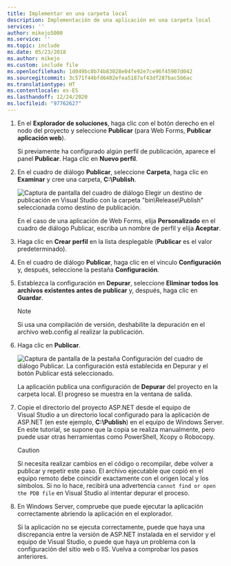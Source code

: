 ```yaml
---
title: Implementar en una carpeta local
description: Implementación de una aplicación en una carpeta local
services: ''
author: mikejo5000
ms.service: ''
ms.topic: include
ms.date: 05/23/2018
ms.author: mikejo
ms.custom: include file
ms.openlocfilehash: 1d049bc8b74b83028e04fe92e7ce96f45907d042
ms.sourcegitcommit: 3c571f44bfd6402efea5187af43df287bac5b6ac
ms.translationtype: HT
ms.contentlocale: es-ES
ms.lasthandoff: 12/24/2020
ms.locfileid: "97762627"
---
```

1. En el **Explorador de soluciones**, haga clic con el botón derecho en el nodo del proyecto y seleccione **Publicar** (para Web Forms, **Publicar aplicación web**).

    Si previamente ha configurado algún perfil de publicación, aparece el panel **Publicar**. Haga clic en **Nuevo perfil**.

1. En el cuadro de diálogo **Publicar**, seleccione **Carpeta**, haga clic en **Examinar** y cree una carpeta, **C:\Publish**.

    ![Captura de pantalla del cuadro de diálogo Elegir un destino de publicación en Visual Studio con la carpeta "bin\Release\Publish" seleccionada como destino de publicación.](../media/remotedbg_publish_local.png)

    En el caso de una aplicación de Web Forms, elija **Personalizado** en el cuadro de diálogo Publicar, escriba un nombre de perfil y elija **Aceptar**.

1. Haga clic en **Crear perfil** en la lista desplegable (**Publicar**  es el valor predeterminado).

1. En el cuadro de diálogo **Publicar**, haga clic en el vínculo **Configuración** y, después, seleccione la pestaña **Configuración**.

1. Establezca la configuración en **Depurar**, seleccione **Eliminar todos los archivos existentes antes de publicar** y, después, haga clic en **Guardar**.

    > [!NOTE]
    > Si usa una compilación de versión, deshabilite la depuración en el archivo web.config al realizar la publicación.

1. Haga clic en **Publicar**.

    ![Captura de pantalla de la pestaña Configuración del cuadro de diálogo Publicar. La configuración está establecida en Depurar y el botón Publicar está seleccionado.](../media/remotedbg_publish_debug_config.png)

    La aplicación publica una configuración de **Depurar** del proyecto en la carpeta local. El progreso se muestra en la ventana de salida.

1. Copie el directorio del proyecto ASP.NET desde el equipo de Visual Studio a un directorio local configurado para la aplicación de ASP.NET (en este ejemplo, **C:\Publish**) en el equipo de Windows Server. En este tutorial, se supone que la copia se realiza manualmente, pero puede usar otras herramientas como PowerShell, Xcopy o Robocopy.

    > [!CAUTION]
    > Si necesita realizar cambios en el código o recompilar, debe volver a publicar y repetir este paso. El archivo ejecutable que copió en el equipo remoto debe coincidir exactamente con el origen local y los símbolos.    Si no lo hace, recibirá una advertencia `cannot find or open the PDB file` en Visual Studio al intentar depurar el proceso.

1. En Windows Server, compruebe que puede ejecutar la aplicación correctamente abriendo la aplicación en el explorador.

    Si la aplicación no se ejecuta correctamente, puede que haya una discrepancia entre la versión de ASP.NET instalada en el servidor y el equipo de Visual Studio, o puede que haya un problema con la configuración del sitio web o IIS. Vuelva a comprobar los pasos anteriores.
